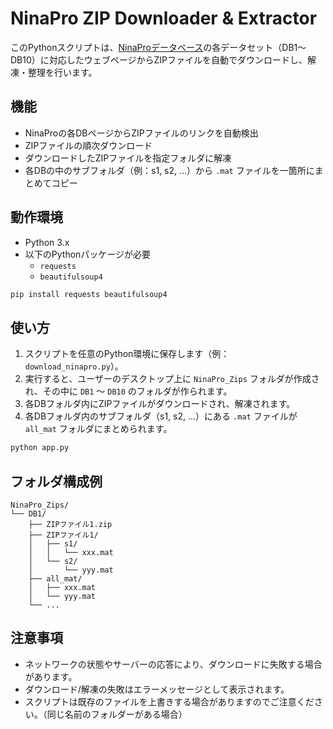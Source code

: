 # NinaPro ZIP Downloader & Extractor

このPythonスクリプトは、[NinaProデータベース](https://ninapro.hevs.ch/)の各データセット（DB1〜DB10）に対応したウェブページからZIPファイルを自動でダウンロードし、解凍・整理を行います。

## 機能

- NinaProの各DBページからZIPファイルのリンクを自動検出
- ZIPファイルの順次ダウンロード
- ダウンロードしたZIPファイルを指定フォルダに解凍
- 各DBの中のサブフォルダ（例：s1, s2, ...）から `.mat` ファイルを一箇所にまとめてコピー

## 動作環境

- Python 3.x
- 以下のPythonパッケージが必要
  - `requests`
  - `beautifulsoup4`

```bash
pip install requests beautifulsoup4
```

## 使い方

1. スクリプトを任意のPython環境に保存します（例：`download_ninapro.py`）。
2. 実行すると、ユーザーのデスクトップ上に `NinaPro_Zips` フォルダが作成され、その中に `DB1` 〜 `DB10` のフォルダが作られます。
3. 各DBフォルダ内にZIPファイルがダウンロードされ、解凍されます。
4. 各DBフォルダ内のサブフォルダ（s1, s2, ...）にある `.mat` ファイルが `all_mat` フォルダにまとめられます。

```bash
python app.py
```

## フォルダ構成例

```
NinaPro_Zips/
└── DB1/
    ├── ZIPファイル1.zip
    ├── ZIPファイル1/
    │   ├── s1/
    │   │   └── xxx.mat
    │   └── s2/
    │       └── yyy.mat
    ├── all_mat/
    │   ├── xxx.mat
    │   └── yyy.mat
    └── ...
```

## 注意事項

- ネットワークの状態やサーバーの応答により、ダウンロードに失敗する場合があります。
- ダウンロード/解凍の失敗はエラーメッセージとして表示されます。
- スクリプトは既存のファイルを上書きする場合がありますのでご注意ください。（同じ名前のフォルダーがある場合）


